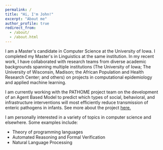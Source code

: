 ```yaml
---
permalink: /
title: "Hi, I'm John!"
excerpt: "About me"
author_profile: true
redirect_from: 
  - /about/
  - /about.html
---
```


I am a Master's candidate in Computer Science at the University of Iowa. I completed my Master's in Linguistics at the same institution.
In my recent work, I have collaborated with research teams from diverse academic backgrounds spanning multiple institutions (The University of Iowa; The University of Wisconsin, Madison; the African Population and Health Research Center; and others) on projects in computational epidemiology and applied machine learning.

I am currently working with the PATHOME project team on the development of an Agent Based Model to predict which types of social, behavioral, and infrastructure interventions will most efficiently reduce transmission of enteric pathogens in infants. See more about the project [here.](https://sewell.lab.uiowa.edu/pathome)

I am personally interested in a variety of topics in computer science and elsewhere. Some examples include:
- Theory of programming languages
- Automated Reasoning and Formal Verification
- Natural Language Processing